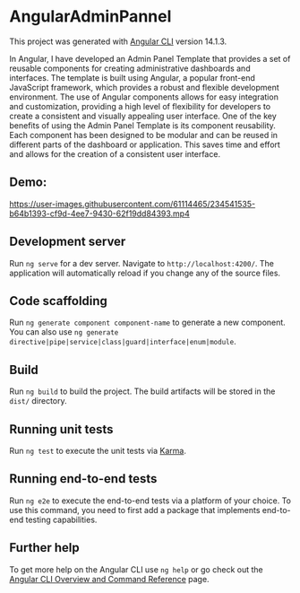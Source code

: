 # AngularAdminPannel

This project was generated with [Angular CLI](https://github.com/angular/angular-cli) version 14.1.3.

In Angular, I have developed an Admin Panel Template that provides a set of reusable components for creating administrative dashboards and interfaces. The template is built using Angular, a popular front-end JavaScript framework, which provides a robust and flexible development environment. The use of Angular components allows for easy integration and customization, providing a high level of flexibility for developers to create a consistent and visually appealing user interface. One of the key benefits of using the Admin Panel Template is its component reusability. Each component has been designed to be modular and can be reused in different parts of the dashboard or application. This saves time and effort and allows for the creation of a consistent user interface.

## Demo:
https://user-images.githubusercontent.com/61114465/234541535-b64b1393-cf9d-4ee7-9430-62f19dd84393.mp4

## Development server

Run `ng serve` for a dev server. Navigate to `http://localhost:4200/`. The application will automatically reload if you change any of the source files.

## Code scaffolding

Run `ng generate component component-name` to generate a new component. You can also use `ng generate directive|pipe|service|class|guard|interface|enum|module`.

## Build

Run `ng build` to build the project. The build artifacts will be stored in the `dist/` directory.

## Running unit tests

Run `ng test` to execute the unit tests via [Karma](https://karma-runner.github.io).

## Running end-to-end tests

Run `ng e2e` to execute the end-to-end tests via a platform of your choice. To use this command, you need to first add a package that implements end-to-end testing capabilities.

## Further help

To get more help on the Angular CLI use `ng help` or go check out the [Angular CLI Overview and Command Reference](https://angular.io/cli) page.
